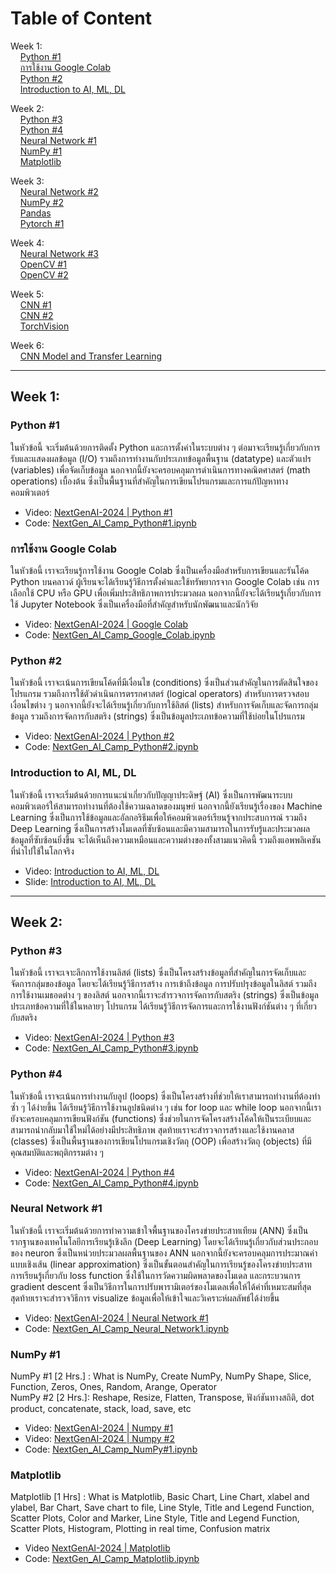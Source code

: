 # Table of Content

Week 1:<br />
&nbsp;&nbsp;&nbsp;&nbsp;[Python #1](#python-1)<br />
&nbsp;&nbsp;&nbsp;&nbsp;[การใช้งาน Google Colab](#การใช้งาน-google-colab)<br />
&nbsp;&nbsp;&nbsp;&nbsp;[Python #2](#python-2)<br />
&nbsp;&nbsp;&nbsp;&nbsp;[Introduction to AI, ML, DL](#introduction-to-ai-ml-dl)<br />

Week 2:<br />
&nbsp;&nbsp;&nbsp;&nbsp;[Python #3](#python-3)<br />
&nbsp;&nbsp;&nbsp;&nbsp;[Python #4](#python-4)<br />
&nbsp;&nbsp;&nbsp;&nbsp;[Neural Network #1](#neural-network-1)<br />
&nbsp;&nbsp;&nbsp;&nbsp;[NumPy #1](#numpy-1)<br />
&nbsp;&nbsp;&nbsp;&nbsp;[Matplotlib](#matplotlib)<br />

Week 3:<br />
&nbsp;&nbsp;&nbsp;&nbsp;[Neural Network #2](#neural-network-2)<br />
&nbsp;&nbsp;&nbsp;&nbsp;[NumPy #2](#numpy-2)<br />
&nbsp;&nbsp;&nbsp;&nbsp;[Pandas](#pandas)<br />
&nbsp;&nbsp;&nbsp;&nbsp;[Pytorch #1](#pytorch-1)<br />

Week 4:<br />
&nbsp;&nbsp;&nbsp;&nbsp;[Neural Network #3](#neural-network-3)<br />
&nbsp;&nbsp;&nbsp;&nbsp;[OpenCV #1](#opencv-1)<br />
&nbsp;&nbsp;&nbsp;&nbsp;[OpenCV #2](#opencv-2)<br />

Week 5:<br />
&nbsp;&nbsp;&nbsp;&nbsp;[CNN #1](#cnn-1)<br />
&nbsp;&nbsp;&nbsp;&nbsp;[CNN #2](#cnn-2)<br />
&nbsp;&nbsp;&nbsp;&nbsp;[TorchVision](#torchvision)<br />

Week 6:<br />
&nbsp;&nbsp;&nbsp;&nbsp;[CNN Model and Transfer Learning](#cnn-model-and-transfer-learning)<br />

---

## Week 1:

### Python #1 

ในหัวข้อนี้ จะเริ่มต้นด้วยการติดตั้ง Python และการตั้งค่าในระบบต่าง ๆ ต่อมาจะเรียนรู้เกี่ยวกับการรับและแสดงผลข้อมูล (I/O) รวมถึงการทำงานกับประเภทข้อมูลพื้นฐาน (datatype) และตัวแปร (variables) เพื่อจัดเก็บข้อมูล นอกจากนี้ยังจะครอบคลุมการดำเนินการทางคณิตศาสตร์ (math operations) เบื้องต้น ซึ่งเป็นพื้นฐานที่สำคัญในการเขียนโปรแกรมและการแก้ปัญหาทางคอมพิวเตอร์

- Video: [NextGenAI-2024 | Python #1](https://youtu.be/Yizq4I6JThY?si=vOa8_ghIGK5pN9b2)
- Code: [NextGen_AI_Camp_Python#1.ipynb](https://github.com/NextGen-AI-Camp/curriculum/blob/main/Week%231/Python%231/NextGen_AI_Camp_Python%231.ipynb)

### การใช้งาน Google Colab
ในหัวข้อนี้ เราจะเรียนรู้การใช้งาน Google Colab ซึ่งเป็นเครื่องมือสำหรับการเขียนและรันโค้ด Python บนคลาวด์ ผู้เรียนจะได้เรียนรู้วิธีการตั้งค่าและใช้ทรัพยากรจาก Google Colab เช่น การเลือกใช้ CPU หรือ GPU เพื่อเพิ่มประสิทธิภาพการประมวลผล นอกจากนี้ยังจะได้เรียนรู้เกี่ยวกับการใช้ Jupyter Notebook ซึ่งเป็นเครื่องมือที่สำคัญสำหรับนักพัฒนาและนักวิจัย
- Video: [NextGenAI-2024 | Google Colab](https://youtu.be/znOQg9Ax42Q?si=IcBDYol6IHL1gVri)
- Code: [NextGen_AI_Camp_Google_Colab.ipynb](https://github.com/NextGen-AI-Camp/curriculum/blob/main/Week%231/Google_Colab/NextGen_AI_Camp_Google_Colab.ipynb)

### Python #2
ในหัวข้อนี้ เราจะเน้นการเขียนโค้ดที่มีเงื่อนไข (conditions) ซึ่งเป็นส่วนสำคัญในการตัดสินใจของโปรแกรม รวมถึงการใช้ตัวดำเนินการตรรกศาสตร์ (logical operators) สำหรับการตรวจสอบเงื่อนไขต่าง ๆ นอกจากนี้ยังจะได้เรียนรู้เกี่ยวกับการใช้ลิสต์ (lists) สำหรับการจัดเก็บและจัดการกลุ่มข้อมูล รวมถึงการจัดการกับสตริง (strings) ซึ่งเป็นข้อมูลประเภทข้อความที่ใช้บ่อยในโปรแกรม
- Video: [NextGenAI-2024 | Python #2](https://youtu.be/7SmFEwKcbTA)
- Code: [NextGen_AI_Camp_Python#2.ipynb](https://github.com/NextGen-AI-Camp/curriculum/blob/main/Week%231/Python%232/NextGen_AI_Camp_Python%232.ipynb)

### Introduction to AI, ML, DL
ในหัวข้อนี้ เราจะเริ่มต้นด้วยการแนะนำเกี่ยวกับปัญญาประดิษฐ์ (AI) ซึ่งเป็นการพัฒนาระบบคอมพิวเตอร์ให้สามารถทำงานที่ต้องใช้ความฉลาดของมนุษย์ นอกจากนี้ยังเรียนรู้เรื่องของ Machine Learning ซึ่งเป็นการใช้ข้อมูลและอัลกอริธึมเพื่อให้คอมพิวเตอร์เรียนรู้จากประสบการณ์ รวมถึง Deep Learning ซึ่งเป็นการสร้างโมเดลที่ซับซ้อนและมีความสามารถในการรับรู้และประมวลผลข้อมูลที่ซับซ้อนยิ่งขึ้น จะได้เห็นถึงความเหมือนและความต่างของทั้งสามแนวคิดนี้ รวมถึงแอพพลิเคชันที่นำไปใช้ในโลกจริง

- Video: [Introduction to AI, ML, DL](https://youtube.com/playlist?list=PLnDwFN2GE8GIZGbqWfCapbwQFcXnL9vsA&si=nWkr3v6Z-ILdPXSe)
- Slide: [Introduction to AI, ML, DL](https://docs.google.com/presentation/d/1vKFInRRmAoWwwVsu4yFr9YeDIASOqNjCK_bzeeHfm0k/edit?usp=sharing)

---

## Week 2:

### Python #3
ในหัวข้อนี้ เราจะเจาะลึกการใช้งานลิสต์ (lists) ซึ่งเป็นโครงสร้างข้อมูลที่สำคัญในการจัดเก็บและจัดการกลุ่มของข้อมูล โดยจะได้เรียนรู้วิธีการสร้าง การเข้าถึงข้อมูล การปรับปรุงข้อมูลในลิสต์ รวมถึงการใช้งานเมธอดต่าง ๆ ของลิสต์ นอกจากนี้เราจะสำรวจการจัดการกับสตริง (strings) ซึ่งเป็นข้อมูลประเภทข้อความที่ใช้ในหลายๆ โปรแกรม ได้เรียนรู้วิธีการจัดการและการใช้งานฟังก์ชันต่าง ๆ ที่เกี่ยวกับสตริง
- Video: [NextGenAI-2024 | Python #3](https://www.youtube.com/watch?v=-jE0re3eopc)
- Code: [NextGen_AI_Camp_Python#3.ipynb](https://github.com/NextGen-AI-Camp/curriculum/blob/main/Week%232/Python%233/NextGen_AI_Camp_Python%233.ipynb)

### Python #4
ในหัวข้อนี้ เราจะเน้นการทำงานกับลูป (loops) ซึ่งเป็นโครงสร้างที่ช่วยให้เราสามารถทำงานที่ต้องทำซ้ำ ๆ ได้ง่ายขึ้น ได้เรียนรู้วิธีการใช้งานลูปชนิดต่าง ๆ เช่น for loop และ while loop นอกจากนี้เรายังจะครอบคลุมการเขียนฟังก์ชัน (functions) ซึ่งช่วยในการจัดโครงสร้างโค้ดให้เป็นระเบียบและสามารถนำกลับมาใช้ใหม่ได้อย่างมีประสิทธิภาพ สุดท้ายเราจะสำรวจการสร้างและใช้งานคลาส (classes) ซึ่งเป็นพื้นฐานของการเขียนโปรแกรมเชิงวัตถุ (OOP) เพื่อสร้างวัตถุ (objects) ที่มีคุณสมบัติและพฤติกรรมต่าง ๆ
- Video: [NextGenAI-2024 | Python #4](https://www.youtube.com/watch?v=HS5fKKy3Wyw&t=466s)
- Code: [NextGen_AI_Camp_Python#4.ipynb](https://github.com/NextGen-AI-Camp/curriculum/blob/main/Week%232/Python%234/NextGen_AI_Camp_Python%234.ipynb)

### Neural Network #1
ในหัวข้อนี้ เราจะเริ่มต้นด้วยการทำความเข้าใจพื้นฐานของโครงข่ายประสาทเทียม (ANN) ซึ่งเป็นรากฐานของเทคโนโลยีการเรียนรู้เชิงลึก (Deep Learning) โดยจะได้เรียนรู้เกี่ยวกับส่วนประกอบของ neuron ซึ่งเป็นหน่วยประมวลผลพื้นฐานของ ANN นอกจากนี้ยังจะครอบคลุมการประมาณค่าแบบเชิงเส้น (linear approximation) ซึ่งเป็นขั้นตอนสำคัญในการเรียนรู้ของโครงข่ายประสาท การเรียนรู้เกี่ยวกับ loss function ซึ่งใช้ในการวัดความผิดพลาดของโมเดล และกระบวนการ gradient descent ซึ่งเป็นวิธีการในการปรับพารามิเตอร์ของโมเดลเพื่อให้ได้ค่าที่เหมาะสมที่สุด สุดท้ายเราจะสำรวจวิธีการ visualize ข้อมูลเพื่อให้เข้าใจและวิเคราะห์ผลลัพธ์ได้ง่ายขึ้น
- Video: [NextGenAI-2024 | Neural Network #1](https://www.youtube.com/watch?v=Gmy4jYkcgOA)
- Code: [NextGen_AI_Camp_Neural_Network1.ipynb](https://github.com/NextGen-AI-Camp/curriculum/blob/main/Week%232/NN%231/NextGen_AI_Camp_Neural_Network1.ipynb)

### NumPy #1
NumPy #1 [2 Hrs.] : What is NumPy, Create NumPy, NumPy Shape, Slice, Function, Zeros, Ones, Random, Arange, Operator<br />
NumPy #2 [2 Hrs.]: Reshape, Resize, Flatten, Transpose, ฟังก์ชันทางสถิติ, dot product, concatenate, stack, load, save, etc<br />
- Video: [NextGenAI-2024 | Numpy #1](https://www.youtube.com/watch?v=yVS3yHCMwe0)
- Video: [NextGenAI-2024 | Numpy #2](https://www.youtube.com/watch?v=YjqnYpRbiOE)
- Code: [NextGen_AI_Camp_NumPy#1.ipynb](https://github.com/NextGen-AI-Camp/curriculum/blob/main/Week%232/NumPy%231/NextGen_AI_Camp_NumPy%231.ipynb)
  
### Matplotlib
Matplotlib [1 Hrs] : What is Matplotlib, Basic Chart, Line Chart, xlabel and ylabel, Bar Chart, Save chart to file, Line Style, Title and Legend Function, Scatter Plots, Color and Marker, Line Style, Title and Legend Function, Scatter Plots, Histogram, Plotting in real time, Confusion matrix
- Video [NextGenAI-2024 | Matplotlib](https://www.youtube.com/watch?v=CwbLB9U-MH0)
- Code: [NextGen_AI_Camp_Matplotlib.ipynb](https://github.com/NextGen-AI-Camp/curriculum/blob/main/Week%232/Matplotlib/NextGen_AI_Camp_Matplotlib.ipynb)
